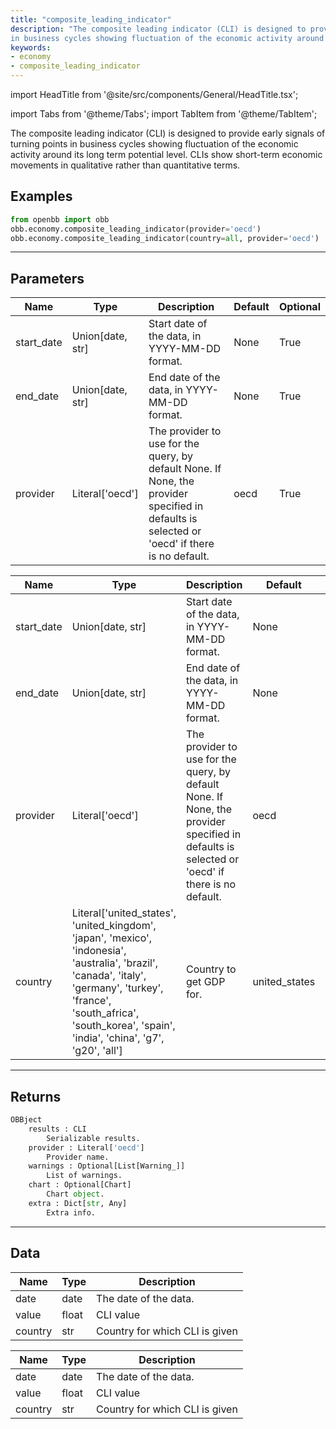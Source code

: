 ```yaml
---
title: "composite_leading_indicator"
description: "The composite leading indicator (CLI) is designed to provide early signals of turning points
in business cycles showing fluctuation of the economic activity around its long term potential level"
keywords:
- economy
- composite_leading_indicator
---
```


import HeadTitle from '@site/src/components/General/HeadTitle.tsx';

<HeadTitle title="economy/composite_leading_indicator - Reference | OpenBB Platform Docs" />

<!-- markdownlint-disable MD012 MD031 MD033 -->

import Tabs from '@theme/Tabs';
import TabItem from '@theme/TabItem';

The composite leading indicator (CLI) is designed to provide early signals of turning points
in business cycles showing fluctuation of the economic activity around its long term potential level.
CLIs show short-term economic movements in qualitative rather than quantitative terms.


Examples
--------

```python
from openbb import obb
obb.economy.composite_leading_indicator(provider='oecd')
obb.economy.composite_leading_indicator(country=all, provider='oecd')
```

---

## Parameters

<Tabs>

<TabItem value='standard' label='standard'>

| Name | Type | Description | Default | Optional |
| ---- | ---- | ----------- | ------- | -------- |
| start_date | Union[date, str] | Start date of the data, in YYYY-MM-DD format. | None | True |
| end_date | Union[date, str] | End date of the data, in YYYY-MM-DD format. | None | True |
| provider | Literal['oecd'] | The provider to use for the query, by default None. If None, the provider specified in defaults is selected or 'oecd' if there is no default. | oecd | True |
</TabItem>

<TabItem value='oecd' label='oecd'>

| Name | Type | Description | Default | Optional |
| ---- | ---- | ----------- | ------- | -------- |
| start_date | Union[date, str] | Start date of the data, in YYYY-MM-DD format. | None | True |
| end_date | Union[date, str] | End date of the data, in YYYY-MM-DD format. | None | True |
| provider | Literal['oecd'] | The provider to use for the query, by default None. If None, the provider specified in defaults is selected or 'oecd' if there is no default. | oecd | True |
| country | Literal['united_states', 'united_kingdom', 'japan', 'mexico', 'indonesia', 'australia', 'brazil', 'canada', 'italy', 'germany', 'turkey', 'france', 'south_africa', 'south_korea', 'spain', 'india', 'china', 'g7', 'g20', 'all'] | Country to get GDP for. | united_states | True |
</TabItem>

</Tabs>

---

## Returns

```python wordwrap
OBBject
    results : CLI
        Serializable results.
    provider : Literal['oecd']
        Provider name.
    warnings : Optional[List[Warning_]]
        List of warnings.
    chart : Optional[Chart]
        Chart object.
    extra : Dict[str, Any]
        Extra info.

```

---

## Data

<Tabs>

<TabItem value='standard' label='standard'>

| Name | Type | Description |
| ---- | ---- | ----------- |
| date | date | The date of the data. |
| value | float | CLI value |
| country | str | Country for which CLI is given |
</TabItem>

<TabItem value='oecd' label='oecd'>

| Name | Type | Description |
| ---- | ---- | ----------- |
| date | date | The date of the data. |
| value | float | CLI value |
| country | str | Country for which CLI is given |
</TabItem>

</Tabs>

